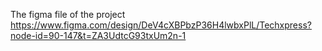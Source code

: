 The figma file of the project 
https://www.figma.com/design/DeV4cXBPbzP36H4lwbxPlL/Techxpress?node-id=90-147&t=ZA3UdtcG93txUm2n-1 
